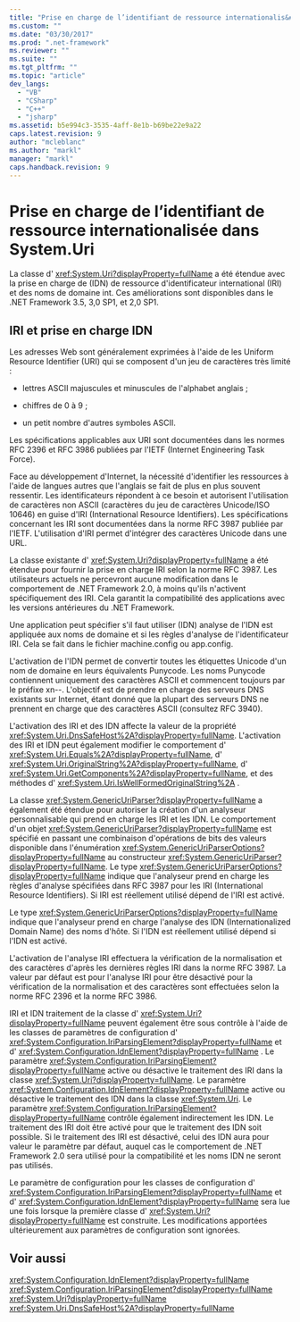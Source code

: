 ```yaml
---
title: "Prise en charge de l’identifiant de ressource internationalis&#233;e dans System.Uri | Microsoft Docs"
ms.custom: ""
ms.date: "03/30/2017"
ms.prod: ".net-framework"
ms.reviewer: ""
ms.suite: ""
ms.tgt_pltfrm: ""
ms.topic: "article"
dev_langs: 
  - "VB"
  - "CSharp"
  - "C++"
  - "jsharp"
ms.assetid: b5e994c3-3535-4aff-8e1b-b69be22e9a22
caps.latest.revision: 9
author: "mcleblanc"
ms.author: "markl"
manager: "markl"
caps.handback.revision: 9
---
```

# Prise en charge de l’identifiant de ressource internationalis&#233;e dans System.Uri
La classe d' <xref:System.Uri?displayProperty=fullName> a été étendue avec la prise en charge de \(IDN\) de ressource d'identificateur international \(IRI\) et des noms de domaine int.  Ces améliorations sont disponibles dans le .NET Framework 3.5, 3,0 SP1, et 2,0 SP1.  
  
## IRI et prise en charge IDN  
 Les adresses Web sont généralement exprimées à l'aide de les Uniform Resource Identifier \(URI\) qui se composent d'un jeu de caractères très limité :  
  
-   lettres ASCII majuscules et minuscules de l'alphabet anglais ;  
  
-   chiffres de 0 à 9 ;  
  
-   un petit nombre d'autres symboles ASCII.  
  
 Les spécifications applicables aux URI sont documentées dans les normes RFC 2396 et RFC 3986 publiées par l'IETF \(Internet Engineering Task Force\).  
  
 Face au développement d'Internet, la nécessité d'identifier les ressources à l'aide de langues autres que l'anglais se fait de plus en plus souvent ressentir.  Les identificateurs répondent à ce besoin et autorisent l'utilisation de caractères non ASCII \(caractères du jeu de caractères Unicode\/ISO 10646\) en guise d'IRI \(International Resource Identifiers\).  Les spécifications concernant les IRI sont documentées dans la norme RFC 3987 publiée par l'IETF.  L'utilisation d'IRI permet d'intégrer des caractères Unicode dans une URL.  
  
 La classe existante d' <xref:System.Uri?displayProperty=fullName> a été étendue pour fournir la prise en charge IRI selon la norme RFC 3987.  Les utilisateurs actuels ne percevront aucune modification dans le comportement de .NET Framework 2.0, à moins qu'ils n'activent spécifiquement des IRI.  Cela garantit la compatibilité des applications avec les versions antérieures du .NET Framework.  
  
 Une application peut spécifier s'il faut utiliser \(IDN\) analyse de l'IDN est appliquée aux noms de domaine et si les règles d'analyse de l'identificateur IRI.  Cela se fait dans le fichier machine.config ou app.config.  
  
 L'activation de l'IDN permet de convertir toutes les étiquettes Unicode d'un nom de domaine en leurs équivalents Punycode.  Les noms Punycode contiennent uniquement des caractères ASCII et commencent toujours par le préfixe xn\-\-.  L'objectif est de prendre en charge des serveurs DNS existants sur Internet, étant donné que la plupart des serveurs DNS ne prennent en charge que des caractères ASCII \(consultez RFC 3940\).  
  
 L'activation des IRI et des IDN affecte la valeur de la propriété <xref:System.Uri.DnsSafeHost%2A?displayProperty=fullName>.  L'activation des IRI et IDN peut également modifier le comportement d' <xref:System.Uri.Equals%2A?displayProperty=fullName>, d' <xref:System.Uri.OriginalString%2A?displayProperty=fullName>, d' <xref:System.Uri.GetComponents%2A?displayProperty=fullName>, et des méthodes d' <xref:System.Uri.IsWellFormedOriginalString%2A> .  
  
 La classe <xref:System.GenericUriParser?displayProperty=fullName> a également été étendue pour autoriser la création d'un analyseur personnalisable qui prend en charge les IRI et les IDN.  Le comportement d'un objet <xref:System.GenericUriParser?displayProperty=fullName> est spécifié en passant une combinaison d'opérations de bits des valeurs disponible dans l'énumération <xref:System.GenericUriParserOptions?displayProperty=fullName> au constructeur <xref:System.GenericUriParser?displayProperty=fullName>.  Le type <xref:System.GenericUriParserOptions?displayProperty=fullName> indique que l'analyseur prend en charge les règles d'analyse spécifiées dans RFC 3987 pour les IRI \(International Resource Identifiers\).  Si IRI est réellement utilisé dépend de l'IRI est activé.  
  
 Le type <xref:System.GenericUriParserOptions?displayProperty=fullName> indique que l'analyseur prend en charge l'analyse des IDN \(Internationalized Domain Name\) des noms d'hôte.  Si l'IDN est réellement utilisé dépend si l'IDN est activé.  
  
 L'activation de l'analyse IRI effectuera la vérification de la normalisation et des caractères d'après les dernières règles IRI dans la norme RFC 3987.  La valeur par défaut est pour l'analyse IRI pour être désactivé pour la vérification de la normalisation et des caractères sont effectuées selon la norme RFC 2396 et la norme RFC 3986.  
  
 IRI et IDN traitement de la classe d' <xref:System.Uri?displayProperty=fullName> peuvent également être sous contrôle à l'aide de les classes de paramètres de configuration d' <xref:System.Configuration.IriParsingElement?displayProperty=fullName> et d' <xref:System.Configuration.IdnElement?displayProperty=fullName> .  Le paramètre <xref:System.Configuration.IriParsingElement?displayProperty=fullName> active ou désactive le traitement des IRI dans la classe <xref:System.Uri?displayProperty=fullName>.  Le paramètre <xref:System.Configuration.IdnElement?displayProperty=fullName> active ou désactive le traitement des IDN dans la classe <xref:System.Uri>.  Le paramètre <xref:System.Configuration.IriParsingElement?displayProperty=fullName> contrôle également indirectement les IDN.  Le traitement des IRI doit être activé pour que le traitement des IDN soit possible.  Si le traitement des IRI est désactivé, celui des IDN aura pour valeur le paramètre par défaut, auquel cas le comportement de .NET Framework 2.0 sera utilisé pour la compatibilité et les noms IDN ne seront pas utilisés.  
  
 Le paramètre de configuration pour les classes de configuration d' <xref:System.Configuration.IriParsingElement?displayProperty=fullName> et d' <xref:System.Configuration.IdnElement?displayProperty=fullName> sera lue une fois lorsque la première classe d' <xref:System.Uri?displayProperty=fullName> est construite.  Les modifications apportées ultérieurement aux paramètres de configuration sont ignorées.  
  
## Voir aussi  
 <xref:System.Configuration.IdnElement?displayProperty=fullName>   
 <xref:System.Configuration.IriParsingElement?displayProperty=fullName>   
 <xref:System.Uri?displayProperty=fullName>   
 <xref:System.Uri.DnsSafeHost%2A?displayProperty=fullName>